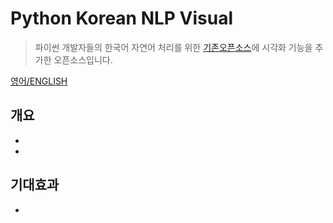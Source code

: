 # Python Korean NLP Visual
> 파이썬 개발자들의 한국어 자연어 처리를 위한 [기존오픈소스](https://github.com/chiheon/Korean-NLP)에 시각화 기능을 추가한 오픈소스입니다.



[영어/ENGLISH](./README_ENG.md)



## 개요
- 
- 






## 기대효과
- 

